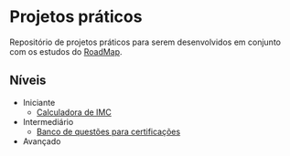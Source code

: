 # Projetos práticos

Repositório de projetos práticos para serem desenvolvidos em conjunto com os estudos do [RoadMap](/material_de_apoio/roadmap).

## Níveis

- Iniciante
    - [Calculadora de IMC](/material_de_apoio/desafios/projetos/iniciante/calculadora_imc/README.md)
- Intermediário
    - [Banco de questões para certificações](/material_de_apoio/desafios/projetos/intermediario/banco_questoes_certificacao/README.md)
- Avançado